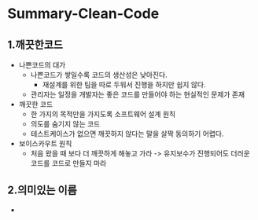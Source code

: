 # Summary-Clean-Code

## 1.깨끗한코드
- 나쁜코드의 대가
    + 나쁜코드가 쌓일수록 코드의 생산성은 낮아진다.
        * 재설계를 위한 팀을 따로 두워서 진행을 하지만 쉽지 않다.
    + 관리자는 일정을 개발자는 좋은 코드를 만들어야 하는 현실적인 문제가 존재
- 깨끗한 코드
    + 한 가지의 목적만을 가지도록 소프트웨어 설계 원칙
    + 의도를 숨기지 않는 코드
    + 테스트케이스가 없으면 깨끗하지 않다는 말을 살짝 동의하기 어렵다. 
- 보이스카우트 원칙
    + 처음 왔을 때 보다 더 깨끗하게 해놓고 가라 -> 유지보수가 진행되어도 더러운 코드를
    코드로 만들지 마라

## 2.의미있는 이름
- 
      
  

<br></br>